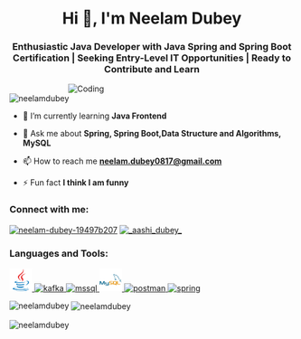 
<h1 align="center">Hi 👋, I'm Neelam Dubey</h1>
<h3 align="center">Enthusiastic Java Developer with Java Spring and Spring Boot Certification | Seeking Entry-Level IT Opportunities | Ready to Contribute and Learn</h3>
<image align="right" alt="Coding" width="400" src="https://dribbble.com/shots/3079099-Coding-coding-coding.gif">

<p align="left"> <img src="https://komarev.com/ghpvc/?username=neelamdubey&label=Profile%20views&color=0e75b6&style=flat" alt="neelamdubey" /> </p>

- 🌱 I’m currently learning **Java Frontend**

- 💬 Ask me about **Spring, Spring Boot,Data Structure and Algorithms, MySQL**

- 📫 How to reach me **neelam.dubey0817@gmail.com**

- ⚡ Fun fact **I think I am funny**

<h3 align="left">Connect with me:</h3>
<p align="left">
<a href="https://linkedin.com/in/neelam-dubey-19497b207" target="blank"><img align="center" src="https://raw.githubusercontent.com/rahuldkjain/github-profile-readme-generator/master/src/images/icons/Social/linked-in-alt.svg" alt="neelam-dubey-19497b207" height="30" width="40" /></a>
<a href="https://instagram.com/_aashi_dubey_" target="blank"><img align="center" src="https://raw.githubusercontent.com/rahuldkjain/github-profile-readme-generator/master/src/images/icons/Social/instagram.svg" alt="_aashi_dubey_" height="30" width="40" /></a>
</p>

<h3 align="left">Languages and Tools:</h3>
<p align="left"> <a href="https://www.java.com" target="_blank" rel="noreferrer"> <img src="https://raw.githubusercontent.com/devicons/devicon/master/icons/java/java-original.svg" alt="java" width="40" height="40"/> </a> <a href="https://kafka.apache.org/" target="_blank" rel="noreferrer"> <img src="https://www.vectorlogo.zone/logos/apache_kafka/apache_kafka-icon.svg" alt="kafka" width="40" height="40"/> </a> <a href="https://www.microsoft.com/en-us/sql-server" target="_blank" rel="noreferrer"> <img src="https://www.svgrepo.com/show/303229/microsoft-sql-server-logo.svg" alt="mssql" width="40" height="40"/> </a> <a href="https://www.mysql.com/" target="_blank" rel="noreferrer"> <img src="https://raw.githubusercontent.com/devicons/devicon/master/icons/mysql/mysql-original-wordmark.svg" alt="mysql" width="40" height="40"/> </a> <a href="https://postman.com" target="_blank" rel="noreferrer"> <img src="https://www.vectorlogo.zone/logos/getpostman/getpostman-icon.svg" alt="postman" width="40" height="40"/> </a> <a href="https://spring.io/" target="_blank" rel="noreferrer"> <img src="https://www.vectorlogo.zone/logos/springio/springio-icon.svg" alt="spring" width="40" height="40"/> </a> </p>

<p><img align="left" src="https://github-readme-stats.vercel.app/api/top-langs?username=neelamdubey&show_icons=true&locale=en&layout=compact" alt="neelamdubey" /></p>

<p>&nbsp;<img align="center" src="https://github-readme-stats.vercel.app/api?username=neelamdubey&show_icons=true&locale=en" alt="neelamdubey" /></p>

<p><img align="center" src="https://github-readme-streak-stats.herokuapp.com/?user=neelamdubey&" alt="neelamdubey" /></p>
